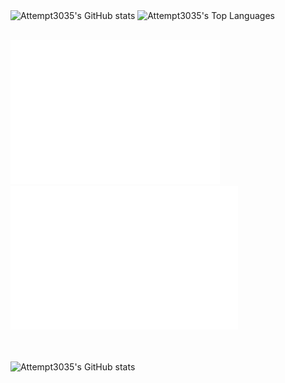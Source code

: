 <!-- Stats Section -->
<a>
<picture>
    <source
    srcset="https://github-readme-stats.dev.lukeaguilar.com/api?username=Attempt3035&title_color=4493F8&icon_color=fe8019&text_color=FFFFFF&bg_color=00000000&ring_color=9745f5&rank_icon=github&show_icons=true&hide_border=true&include_all_commits=true&count_private=true&show=reviews"
    media="(prefers-color-scheme: dark)"
    />
    <source
    srcset="https://github-readme-stats.dev.lukeaguilar.com/api?username=Attempt3035&title_color=4493F8&icon_color=fe8019&text_color=000000&bg_color=00000000&ring_color=9745f5&rank_icon=github&show_icons=true&hide_border=true&include_all_commits=true&count_private=true&show=reviews"
    media="(prefers-color-scheme: light), (prefers-color-scheme: no-preference)"
    />
    <img
    src="https://github-readme-stats.dev.lukeaguilar.com/api?username=Attempt3035&title_color=4493F8&icon_color=fe8019&text_color=000000&bg_color=FFFFFF&ring_color=9745f5&rank_icon=github&show_icons=true&hide_border=true&include_all_commits=true&count_private=true&show=reviews"
    alt="Attempt3035's GitHub stats"
    height="200"
    style="align-self: center;"
    />
</picture>
</a>
<!-- Languages Section -->
<a>
<picture>
    <source
    srcset="https://github-readme-stats.dev.lukeaguilar.com/api/top-langs/?username=Attempt3035&title_color=4493F8&text_color=FFFFFF&bg_color=00000000&layout=compact&langs_count=10&hide_border=true&size_weight=1"
    media="(prefers-color-scheme: dark)"
    />
    <source
    srcset="https://github-readme-stats.dev.lukeaguilar.com/api/top-langs/?username=Attempt3035&title_color=4493F8&text_color=000000&bg_color=00000000&layout=compact&langs_count=10&hide_border=true&size_weight=1"
    media="(prefers-color-scheme: light), (prefers-color-scheme: no-preference)"
    />
    <img
    src="https://github-readme-stats.dev.lukeaguilar.com/api/top-langs/?username=Attempt3035&title_color=4493F8&text_color=000000&bg_color=FFFFFF&layout=compact&langs_count=10&hide_border=true&size_weight=1"
    alt="Attempt3035's Top Languages"
    height="200"
    style="align-self: center;"
    />
</picture>
</a>
<!-- Padding -->
<br><br>
<!-- Metrics Section -->
<p>
  <img height="230" src="/assets/metrics.plugin.isocalendar.svg" alt="Isocalendar" />
  <img height="230" src="/assets/metrics.plugin.achievements.svg" alt="Achievements" />
</p>
<!-- Padding -->
<br><br>
<!-- Activity Section -->
<picture>
    <source
    srcset="https://github-readme-activity-graph.dev.lukeaguilar.com/graph?username=Attempt3035&bg_color=00000000&title_color=4493F8&color=FFFFFF&point=fe801900&line=9745f5&area_color=9745f5&area=true&hide_border=true&grid=false&days=30"
    media="(prefers-color-scheme: dark)"
    />
    <source
    srcset="https://github-readme-activity-graph.dev.lukeaguilar.com/graph?username=Attempt3035&bg_color=00000000&title_color=4493F8&color=000000&point=fe801900&line=9745f5&area_color=9745f5&area=true&hide_border=true&grid=false&days=30"
    media="(prefers-color-scheme: light), (prefers-color-scheme: no-preference)"
    />
    <img
    src="https://github-readme-activity-graph.dev.lukeaguilar.com/graph?username=Attempt3035&bg_color=FFFFFF&title_color=4493F8&color=000000&point=fe801900&line=9745f5&area_color=9745f5&area=true&hide_border=true&grid=false&days=30"
    alt="Attempt3035's GitHub stats"
    height="200"
    style="align-self: center;"
    />
</picture>
